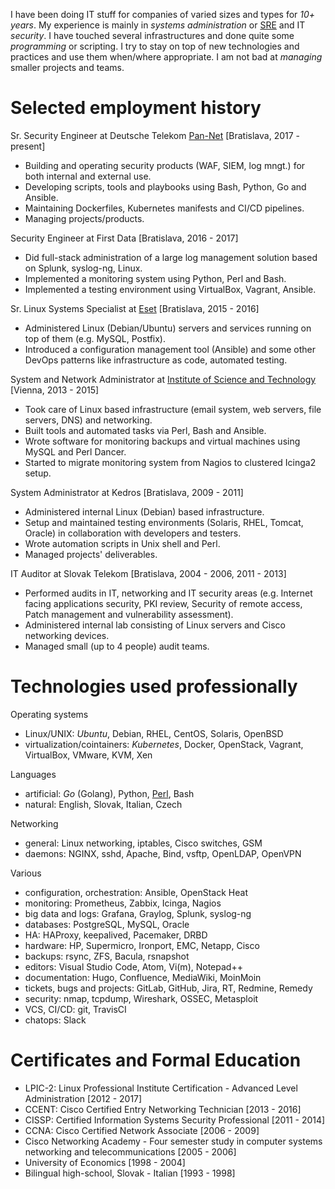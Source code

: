 I have been doing IT stuff for companies of varied sizes and types for *10+ years*. My experience is mainly in *systems administration* or [SRE](https://reisinge.net/notes/mngt/sre) and IT *security*. I have touched several infrastructures and done quite some *programming* or scripting. I try to stay on top of new technologies and practices and use them when/where appropriate. I am not bad at *managing* smaller projects and teams.

# Selected employment history

Sr. Security Engineer
at Deutsche Telekom [Pan-Net](https://pan-net.cloud/) [Bratislava, 2017 - present]

* Building and operating security products (WAF, SIEM, log mngt.) for both internal and external use.
* Developing scripts, tools and playbooks using Bash, Python, Go and Ansible.
* Maintaining Dockerfiles, Kubernetes manifests and CI/CD pipelines.
* Managing projects/products.

Security Engineer
at First Data [Bratislava, 2016 - 2017]

* Did full-stack administration of a large log management solution based on Splunk, syslog-ng, Linux.
* Implemented a monitoring system using Python, Perl and Bash.
* Implemented a testing environment using VirtualBox, Vagrant, Ansible.

Sr. Linux Systems Specialist
at [Eset](https://www.eset.com/) [Bratislava, 2015 - 2016]

* Administered Linux (Debian/Ubuntu) servers and services running on top of them (e.g.  MySQL, Postfix).
* Introduced a configuration management tool (Ansible) and some other DevOps patterns like infrastructure as code, automated testing.

System and Network Administrator
at [Institute of Science and Technology](https://ist.ac.at/) [Vienna, 2013 - 2015]

* Took care of Linux based infrastructure (email system, web servers, file servers, DNS) and networking.
* Built tools and automated tasks via Perl, Bash and Ansible.
* Wrote software for monitoring backups and virtual machines using MySQL and Perl Dancer.
* Started to migrate monitoring system from Nagios to clustered Icinga2 setup.

System Administrator
at Kedros [Bratislava, 2009 - 2011]

* Administered internal Linux (Debian) based infrastructure.
* Setup and maintained testing environments (Solaris, RHEL, Tomcat, Oracle) in collaboration with developers and testers.
* Wrote automation scripts in Unix shell and Perl.
* Managed projects' deliverables.

IT Auditor
at Slovak Telekom [Bratislava, 2004 - 2006, 2011 - 2013]

* Performed audits in IT, networking and IT security areas (e.g. Internet facing applications security, PKI review, Security of remote access, Patch management and vulnerability assessment).
* Administered internal lab consisting of Linux servers and Cisco networking devices.
* Managed small (up to 4 people) audit teams.

# Technologies used professionally

Operating systems

* Linux/UNIX: *Ubuntu*, Debian, RHEL, CentOS, Solaris, OpenBSD
* virtualization/cointainers: *Kubernetes*, Docker, OpenStack, Vagrant, VirtualBox, VMware, KVM, Xen

Languages

* artificial: *Go* (Golang), Python, [Perl](https://www.perl.org/), Bash
* natural: English, Slovak, Italian, Czech

Networking

* general: Linux networking, iptables, Cisco switches, GSM
* daemons: NGINX, sshd, Apache, Bind, vsftp, OpenLDAP, OpenVPN

Various

* configuration, orchestration: Ansible, OpenStack Heat
* monitoring: Prometheus, Zabbix, Icinga, Nagios
* big data and logs: Grafana, Graylog, Splunk, syslog-ng
* databases: PostgreSQL, MySQL, Oracle
* HA: HAProxy, keepalived, Pacemaker, DRBD
* hardware: HP, Supermicro, Ironport, EMC, Netapp, Cisco
* backups: rsync, ZFS, Bacula, rsnapshot
* editors: Visual Studio Code, Atom, Vi(m), Notepad++
* documentation: Hugo, Confluence, MediaWiki, MoinMoin
* tickets, bugs and projects: GitLab, GitHub, Jira, RT, Redmine, Remedy
* security: nmap, tcpdump, Wireshark, OSSEC, Metasploit
* VCS, CI/CD: git, TravisCI
* chatops: Slack

# Certificates and Formal Education

* LPIC-2: Linux Professional Institute Certification - Advanced Level Administration [2012 - 2017]
* CCENT: Cisco Certified Entry Networking Technician [2013 - 2016]
* CISSP: Certified Information Systems Security Professional [2011 - 2014]
* CCNA: Cisco Certified Network Associate [2006 - 2009]
* Cisco Networking Academy - Four semester study in computer systems networking and telecommunications [2005 - 2006]
* University of Economics [1998 - 2004]
* Bilingual high-school, Slovak - Italian [1993 - 1998]
